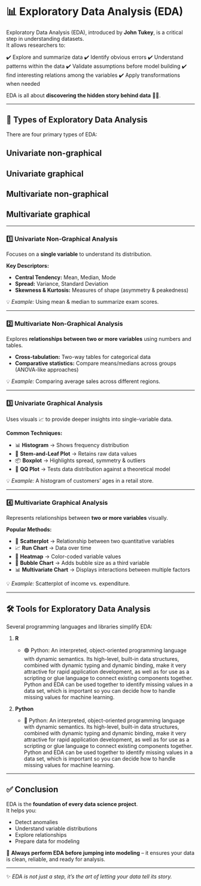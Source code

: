 # 📊 Exploratory Data Analysis (EDA)

Exploratory Data Analysis (EDA), introduced by **John Tukey**, is a critical step in understanding datasets.  
It allows researchers to:  

✔️ Explore and summarize data
✔️ Identify obvious errors
✔️ Understand patterns within the data
✔️ Validate assumptions before model building 
✔️ find interesting relations among the variables
✔️ Apply transformations when needed  

EDA is all about **discovering the hidden story behind data** 🕵️‍♂️.  

---

## 🔎 Types of Exploratory Data Analysis  

There are four primary types of EDA:

## Univariate non-graphical
## Univariate graphical
## Multivariate non-graphical
## Multivariate graphical
---

### 1️⃣ Univariate Non-Graphical Analysis  
Focuses on a **single variable** to understand its distribution.  

**Key Descriptors:**  
- **Central Tendency:** Mean, Median, Mode  
- **Spread:** Variance, Standard Deviation  
- **Skewness & Kurtosis:** Measures of shape (asymmetry & peakedness)  

💡 *Example:* Using mean & median to summarize exam scores.  

---

### 2️⃣ Multivariate Non-Graphical Analysis  
Explores **relationships between two or more variables** using numbers and tables.  

- **Cross-tabulation:** Two-way tables for categorical data  
- **Comparative statistics:** Compare means/medians across groups (ANOVA-like approaches)  

💡 *Example:* Comparing average sales across different regions.  

---

### 3️⃣ Univariate Graphical Analysis  
Uses visuals 📈 to provide deeper insights into single-variable data.  

**Common Techniques:**  
- 📊 **Histogram** → Shows frequency distribution  
- 🌿 **Stem-and-Leaf Plot** → Retains raw data values  
- 📦 **Boxplot** → Highlights spread, symmetry & outliers  
- 📐 **QQ Plot** → Tests data distribution against a theoretical model  

💡 *Example:* A histogram of customers’ ages in a retail store.  

---

### 4️⃣ Multivariate Graphical Analysis  
Represents relationships between **two or more variables** visually.  

**Popular Methods:**  
- 🔵 **Scatterplot** → Relationship between two quantitative variables  
- 📈 **Run Chart** → Data over time  
- 🎨 **Heatmap** → Color-coded variable values  
- 🫧 **Bubble Chart** → Adds bubble size as a third variable  
- 📊 **Multivariate Chart** → Displays interactions between multiple factors  

💡 *Example:* Scatterplot of income vs. expenditure.  

---

## 🛠️ Tools for Exploratory Data Analysis  

Several programming languages and libraries simplify EDA:  

1. **R**  
   - 🟢 Python: An interpreted, object-oriented programming language with dynamic semantics. Its high-level, built-in data structures, combined with dynamic typing and dynamic binding, make it very attractive for rapid application development, as well as for use as a scripting or glue language to connect existing components together. Python and EDA can be used together to identify missing values in a data set, which is important so you can decide how to handle missing values for machine learning. 

2. **Python**  
   - 🐍 Python: An interpreted, object-oriented programming language with dynamic semantics. Its high-level, built-in data structures, combined with dynamic typing and dynamic binding, make it very attractive for rapid application development, as well as for use as a scripting or glue language to connect existing components together. Python and EDA can be used together to identify missing values in a data set, which is important so you can decide how to handle missing values for machine learning.

---

## ✅ Conclusion  

EDA is the **foundation of every data science project**.  
It helps you:  

- Detect anomalies  
- Understand variable distributions  
- Explore relationships  
- Prepare data for modeling  

🔑 **Always perform EDA before jumping into modeling** – it ensures your data is clean, reliable, and ready for analysis.  

---
✨ *EDA is not just a step, it’s the art of letting your data tell its story.*  
